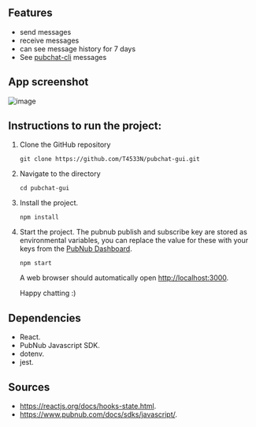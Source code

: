 ## Features

- send messages
- receive messages
- can see message history for 7 days
- See [pubchat-cli](https://github.com/T4533N/pubchat-cli) messages

## App screenshot

![image](https://user-images.githubusercontent.com/44163644/112882551-ebf12e00-90ee-11eb-81ac-80ff523552b5.png)


## Instructions to run the project:

1. Clone the GitHub repository

   ```
   git clone https://github.com/T4533N/pubchat-gui.git
   ```

1. Navigate to the directory

   ```
   cd pubchat-gui
   ```

1. Install the project.

   ```
   npm install
   ```

1. Start the project. The pubnub publish and subscribe key are stored as environmental variables, you can replace the value for these with your keys from the [PubNub Dashboard](https://dashboard.pubnub.com/).

   ```
   npm start
   ```

   A web browser should automatically open [http://localhost:3000](http://localhost:3000).

   Happy chatting :)

## Dependencies

- React.  
- PubNub Javascript SDK.  
- dotenv.  
- jest.  

## Sources

- https://reactjs.org/docs/hooks-state.html.
- https://www.pubnub.com/docs/sdks/javascript/.
